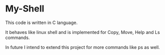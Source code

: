 # My-Shell
This code is written in C language.

It behaves like linux shell and is implemented for Copy, Move, Help and Ls commands.

In future I intend to extend this project for more commands like ps as well.
